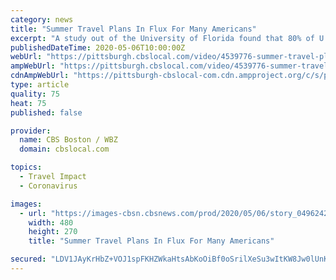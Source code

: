 ```yaml
---
category: news
title: "Summer Travel Plans In Flux For Many Americans"
excerpt: "A study out of the University of Florida found that 80% of U.S. consumers had to cancel travel plans already, but almost half plan to rebook them, KDKA's Kristine Sorensen spoke with a local travel agent about the state of summer travel in the US."
publishedDateTime: 2020-05-06T10:00:00Z
webUrl: "https://pittsburgh.cbslocal.com/video/4539776-summer-travel-plans-in-flux-for-many-americans/"
ampWebUrl: "https://pittsburgh.cbslocal.com/video/4539776-summer-travel-plans-in-flux-for-many-americans/amp/"
cdnAmpWebUrl: "https://pittsburgh-cbslocal-com.cdn.ampproject.org/c/s/pittsburgh.cbslocal.com/video/4539776-summer-travel-plans-in-flux-for-many-americans/amp/"
type: article
quality: 75
heat: 75
published: false

provider:
  name: CBS Boston / WBZ
  domain: cbslocal.com

topics:
  - Travel Impact
  - Coronavirus

images:
  - url: "https://images-cbsn.cbsnews.com/prod/2020/05/06/story_04962424_1588740950.jpg"
    width: 480
    height: 270
    title: "Summer Travel Plans In Flux For Many Americans"

secured: "LDV1JAyKrHbZ+VOJ1spFKHZWkaHtsAbKoOiBf0oSrilXeSu3wItKW8Jw0lUnKmtSMhU1f7dcyqgEsa6gFrbBbkdeNwXUB11LT62HOSqERJffKZ6CGnYhQvKw4qui43J+36GmpKoyCebz0rKzKEMRY/BpA3Ir+S7mMlThpQQoK3iiBI9jPtgQswdxx4rkzf+v8vcNaSFeK1F1tYHt5pRdQsru8VmI000eoNbiMF3Eaa6lHRG6a8vhUKf6qzpDKmiGifgEF6yc0VQl0vH15jTQCTH+Mk5w22NBsn9WfgWLhjjpVPdVeVDWZgvRrE6l68Vk;G63FM3FAX80FAN+9n9rHTw=="
---
```



